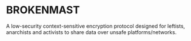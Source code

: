 # BROKENMAST
A low-security context-sensitive encryption protocol designed for leftists, anarchists and activists to share data over unsafe platforms/networks.
